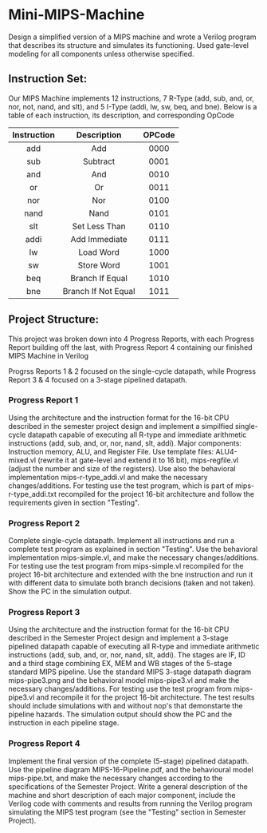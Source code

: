 # Mini-MIPS-Machine
Design a simplified version of a MIPS machine and wrote a Verilog program that describes its structure and simulates its functioning. Used gate-level modeling for all components unless otherwise specified. 

## Instruction Set:

Our MIPS Machine implements 12 instructions, 7 R-Type (add, sub, and, or, nor, not, nand, and slt), and 5 I-Type (addi, lw, sw, beq, and bne). Below is a table of each instruction, its description, and corresponding OpCode

| Instruction | Description| OPCode |
| :---------: | :--------: | :----: |
|     add     |  Add       |  0000  |
|     sub     |  Subtract  |  0001  |
|     and     |  And       |  0010  |
|      or     |  Or        |  0011  |
|     nor     |  Nor       |  0100  |
|     nand    |  Nand      |  0101  |
|     slt     |  Set Less Than  |  0110  |
|    addi     | Add Immediate | 0111 |
|     lw     |  Load Word  |  1000  |
|     sw     | Store Word | 1001 |
|     beq    | Branch If Equal | 1010 |
|     bne    | Branch If Not Equal | 1011 |


## Project Structure:
This project was broken down into 4 Progress Reports, with each Progress Report building off the last, with Progress Report 4 containing our finished MIPS Machine in Verilog

Progrss Reports 1 & 2 focused on the single-cycle datapath, while Progress Report 3 & 4 focused on a 3-stage pipelined datapath.

### Progress Report 1
Using the architecture and the instruction format for the 16-bit CPU described in the semester project design and implement a simpilfied single-cycle datapath capable of executing all R-type and immediate arithmetic instructions (add, sub, and, or, nor, nand, slt, addi). Major components: Instruction memory, ALU, and Register File. Use template files: ALU4-mixed.vl (rewrite it at gate-level and extend it to 16 bit), mips-regfile.vl (adjust the number and size of the registers). Use also the behavioral implementation mips-r-type_addi.vl and make the necessary changes/additions. For testing use the test program, which is part of mips-r-type_addi.txt recompiled for the project 16-bit architecture and follow the requirements given in section "Testing".

### Progress Report 2
Complete single-cycle datapath. Implement all instructions and run a complete test program as explained in section "Testing". Use the behavioral implementation mips-simple.vl, and make the necessary changes/additions. For testing use the test program from mips-simple.vl recompiled for the project 16-bit architecture and extended with the bne instruction and run it with different data to simulate both branch decisions (taken and not taken). Show the PC in the simulation output.

### Progress Report 3
Using the architecture and the instruction format for the 16-bit CPU described in the Semester Project design and implement a 3-stage pipelined datapath capable of executing all R-type and immediate arithmetic instructions (add, sub, and, or, nor, nand, slt, addi). The stages are IF, ID and a third stage combining EX, MEM and WB stages of the 5-stage standard MIPS pipeline. Use the standard MIPS 3-stage datapath diagram mips-pipe3.png and the behavioral model mips-pipe3.vl and make the necessary changes/additions. For testing use the test program from mips-pipe3.vl and recompile it for the project 16-bit architecture. The test results should include simulations with and without nop's that demonstarte the pipeline hazards. The simulation output should show the PC and the instruction in each pipeline stage.

### Progress Report 4
Implement the final version of the complete (5-stage) pipelined datapath. Use the pipeline diagram MIPS-16-Pipeline.pdf, and the behavioural model mips-pipe.txt, and make the necessary changes according to the specifications of the Semester Project. Write a general description of the machine and short description of each major component, include the Verilog code with comments and results from running the Verilog program simulating the MIPS test program (see the "Testing" section in Semester Project).
